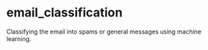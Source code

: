 # email_classification
Classifying the email into spams or general messages using machine learning.
